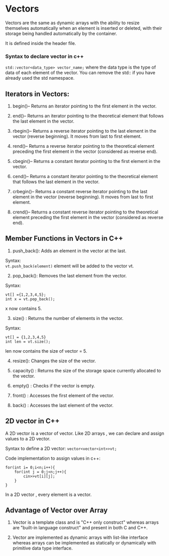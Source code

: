 
# Vectors
 Vectors are the same as dynamic arrays with the ability to resize themselves automatically when an element is inserted or deleted, with their storage being handled automatically by the container. 

 It is defined inside the <vector> header file.

### Syntax to declare vector in c++

 `std::vector<data_type> vector_name;`
 where the data type is the type of data of each element of the vector. You can remove the std:: if you have already used the std namespace.





## Iterators in Vectors:
 1. begin()– Returns an iterator pointing to the first element in the vector.  

2. end()– Returns an iterator pointing to the theoretical element that follows the last element in the vector.

 3. rbegin()– Returns a reverse iterator pointing to the last    element in the vector (reverse beginning). It moves from last to first element.

 4. rend()– Returns a reverse iterator pointing to the theoretical element preceding the first element in the vector (considered as reverse end).

 5. cbegin()– Returns a constant iterator pointing to the first element in the vector.

 6. cend()– Returns a constant iterator pointing to the theoretical element that follows the last element in the vector.

 7. crbegin()– Returns a constant reverse iterator pointing to the last element in the vector (reverse beginning). It moves from last to first element.

 8. crend()– Returns a constant reverse iterator pointing to the theoretical element preceding the first element in the vector (considered as reverse end).

 ## Member Functions in Vectors in C++

1. push_back(): Adds an element in the vector at the last.

Syntax:  
`vt.push_back(element)`
element will be added to the vector vt.

2. pop_back():  Removes the last element from the vector.

Syntax:  
```
vt[] ={1,2,3,4,5};
int x = vt.pop_back();
```
x now contains 5.

3. size() :     Returns the number of elements in the vector. 

Syntax:  
```
vt[] = {1,2,3,4,5}
int len = vt.size();
```
len now contains the size of vector = 5.

4. resize():    Changes the size of the vector.

5. capacity() : Returns the size of the storage space currently allocated to the vector.

6. empty() :   Checks if the vector is empty.

7. front() :  Accesses the first element of the vector.

8. back() :   Accesses the last element of the vector. 

## 2D vector in C++

A 2D vector is a vector of vector. Like 2D arrays , we can declare and assign values to a 2D vector.

Syntax to define a 2D vector: 
`vector<vector<int>>vt;`

Code implementation to assign values in c++: 

```
for(int i= 0;i<n;i++){
    for(int j = 0;j<n;j++){
        cin>>vt[i][j];
    }
}
```
In a 2D vector , every element is a vector.

## Advantage of Vector over Array

1.  Vector is a template class and is "C++ only construct" whereas arrays are "built-in language construct" and present in both C and C++.

2.  Vector are implemented as dynamic arrays with list-like interface whereas arrays can be implemented as statically or dynamically with primitive data type interface.